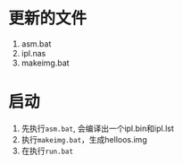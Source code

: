 # 更新的文件
1. asm.bat
2. ipl.nas
3. makeimg.bat

# 启动
1. 先执行`asm.bat`, 会编译出一个ipl.bin和ipl.lst
2. 执行`makeimg.bat`，生成helloos.img
3. 在执行`run.bat`
